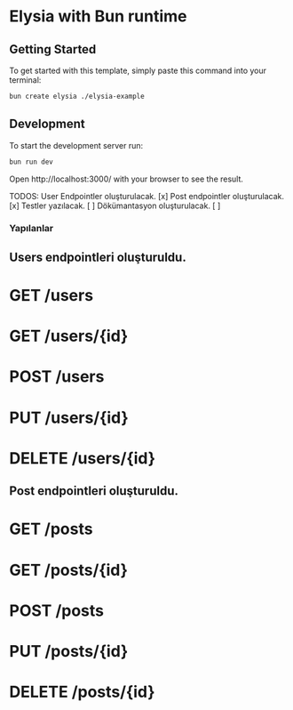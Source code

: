 # Elysia with Bun runtime

## Getting Started

To get started with this template, simply paste this command into your terminal:

```bash
bun create elysia ./elysia-example
```

## Development

To start the development server run:

```bash
bun run dev
```

Open http://localhost:3000/ with your browser to see the result.

TODOS:
User Endpointler oluşturulacak. [x]
Post endpointler oluşturulacak. [x]
Testler yazılacak. [ ]
Dökümantasyon oluşturulacak. [ ]

### Yapılanlar

## Users endpointleri oluşturuldu.

# GET /users

# GET /users/{id}

# POST /users

# PUT /users/{id}

# DELETE /users/{id}

## Post endpointleri oluşturuldu.

# GET /posts

# GET /posts/{id}

# POST /posts

# PUT /posts/{id}

# DELETE /posts/{id}
